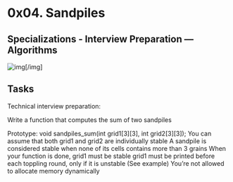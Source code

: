 # 0x04. Sandpiles

## Specializations - Interview Preparation ― Algorithms

![img](https://i.imgur.com/iArXhM2.png)[/img]
## Tasks

Technical interview preparation:

Write a function that computes the sum of two sandpiles

Prototype: void sandpiles_sum(int grid1[3][3], int grid2[3][3]);
You can assume that both grid1 and grid2 are individually stable
A sandpile is considered stable when none of its cells contains more than 3 grains
When your function is done, grid1 must be stable
grid1 must be printed before each toppling round, only if it is unstable (See example)
You’re not allowed to allocate memory dynamically